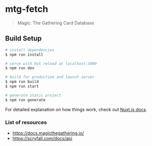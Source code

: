 # mtg-fetch

> Magic: The Gathering Card Database

## Build Setup

``` bash
# install dependencies
$ npm run install

# serve with hot reload at localhost:3000
$ npm run dev

# build for production and launch server
$ npm run build
$ npm run start

# generate static project
$ npm run generate
```

For detailed explanation on how things work, check out [Nuxt.js docs](https://nuxtjs.org).

### List of resources
* https://docs.magicthegathering.io/
* https://scryfall.com/docs/api
